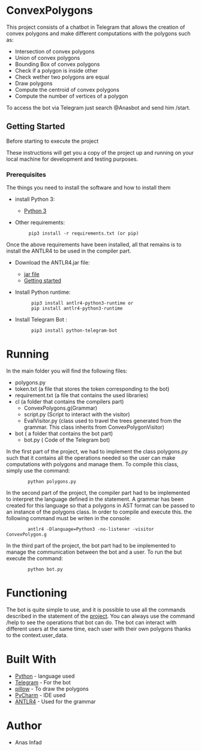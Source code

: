 # ConvexPolygons

This project consists of a chatbot in Telegram that allows the creation of convex polygons and make different computations with the polygons such as:
* Intersection of convex polygons
* Union of convex polygons
* Bounding Box of convex polygons
* Check if a polygon is inside other
* Check wether two polygons are equal
* Draw polygons
* Compute the centroid of convex polygons
* Compute the number of vertices of a polygon

To access the bot via Telegram just search @Anasbot and send him /start.

## Getting Started

Before starting to execute the project 

These instructions will get you a copy of the project up and running on your local machine for development and testing purposes.

### Prerequisites

The things you need to install the software and how to install them

* install Python 3:

	* [Python 3](https://www.python.org)

* Other requirements:
  
           pip3 install -r requirements.txt (or pip)

Once the above requirements have been installed, all that remains is to install the ANTLR4 to be used in the compiler part.

* Download the ANTLR4.jar file:

	* [jar file](https://www.antlr.org/download/antlr-4.8-complete.jar)
	* [Getting started](https://github.com/antlr/antlr4/blob/master/doc/getting-started.md)

* Install Python runtime:

			pip3 install antlr4-python3-runtime or
			pip install antlr4-python3-runtime

* Install Telegram Bot :
  
            pip3 install python-telegram-bot


# Running
In the main folder you will find the following files:

* polygons.py
* token.txt (a file that stores the token corresponding to the bot)
* requirement.txt (a file that contains the used libraries)
* cl (a folder that contains the compilers part)
	* ConvexPolygons.g(Grammar)
	* script.py (Script to interact with the visitor)
	* EvalVisitor.py (class used to travel the trees generated from the grammar. This class inherits from ConvexPolygonVisitor)
* bot ( a folder that contains the bot part)
	* bot.py ( Code of the Telegram bot)

In the first part of the project, we had to implement the class polygons.py such that it contains all the operations needed so the user can make computations with polygons and manage them.
To compile this class, simply use the command:

            python polygons.py

In the second part of the project, the compiler part had to be implemented to interpret the language defined in the statement. A grammar has been created for this language so that a polygons in AST format can be passed to an instance of the polygons class.
In order to compile and execute this. the following command must be writen in the console:

            antlr4 -Dlanguage=Python3 -no-listener -visitor ConvexPolygon.g

In the third part of the project, the bot part had to be implemented to manage the communication between the bot and a user.
To run the but execute the command:

            python bot.py

# Functioning

The bot is quite simple to use, and it is possible to use all the commands described in the statement of the [project](https://github.com/jordi-petit/lp-polimomis-2020).
You can always use the command /help to see the operations that bot can do.
The bot can interact with different users at the same time, each user with their own polygons thanks to the context.user_data.

# Built With
* [Python](https://docs.python.org/3/) - language used
* [Telegram](https://core.telegram.org/bots) - For the bot
* [pillow](https://lliçons.jutge.org/grafics/) - To draw the polygons
* [PyCharm](https://www.jetbrains.com/es-es/pycharm/) - IDE used
* [ANTLR4](https://www.antlr.org) - Used for the grammar

# Author
* Anas Infad


